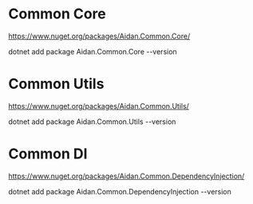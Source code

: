 # Common Core
https://www.nuget.org/packages/Aidan.Common.Core/

dotnet add package Aidan.Common.Core --version <LATEST>

# Common Utils
https://www.nuget.org/packages/Aidan.Common.Utils/

dotnet add package Aidan.Common.Utils --version <LATEST>

# Common DI
https://www.nuget.org/packages/Aidan.Common.DependencyInjection/

dotnet add package Aidan.Common.DependencyInjection --version <LATEST>
